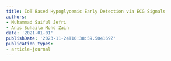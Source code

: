 ```yaml
---
title: IoT Based Hypoglycemic Early Detection via ECG Signals
authors:
- Muhammad Saiful Jefri
- Anis Suhaila Mohd Zain
date: '2021-01-01'
publishDate: '2023-11-24T10:38:59.504169Z'
publication_types:
- article-journal
---
```

